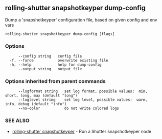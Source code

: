 ## rolling-shutter snapshotkeyper dump-config

Dump a 'snapshotkeyper' configuration file, based on given config and env vars

```
rolling-shutter snapshotkeyper dump-config [flags]
```

### Options

```
      --config string   config file
  -f, --force           overwrite existing file
  -h, --help            help for dump-config
      --output string   output file
```

### Options inherited from parent commands

```
      --logformat string   set log format, possible values:  min, short, long, max (default "long")
      --loglevel string    set log level, possible values:  warn, info, debug (default "info")
      --no-color           do not write colored logs
```

### SEE ALSO

* [rolling-shutter snapshotkeyper](rolling-shutter_snapshotkeyper.md)	 - Run a Shutter snapshotkeyper node


